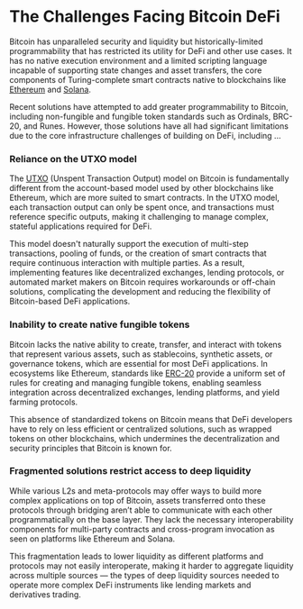 # The Challenges Facing Bitcoin DeFi

Bitcoin has unparalleled security and liquidity but historically-limited programmability that has restricted its utility for DeFi and other use cases. It has no native execution environment and a limited scripting language incapable of supporting state changes and asset transfers, the core components of Turing-complete smart contracts native to blockchains like [Ethereum] and [Solana].

Recent solutions have attempted to add greater programmability to Bitcoin, including non-fungible and fungible token standards such as Ordinals, BRC-20, and Runes. However, those solutions have all had significant limitations due to the core infrastructure challenges of building on DeFi, including …
​
### Reliance on the UTXO model

The [UTXO] (Unspent Transaction Output) model on Bitcoin is fundamentally different from the account-based model used by other blockchains like Ethereum, which are more suited to smart contracts. In the UTXO model, each transaction output can only be spent once, and transactions must reference specific outputs, making it challenging to manage complex, stateful applications required for DeFi.

This model doesn't naturally support the execution of multi-step transactions, pooling of funds, or the creation of smart contracts that require continuous interaction with multiple parties. As a result, implementing features like decentralized exchanges, lending protocols, or automated market makers on Bitcoin requires workarounds or off-chain solutions, complicating the development and reducing the flexibility of Bitcoin-based DeFi applications.
​
### Inability to create native fungible tokens

Bitcoin lacks the native ability to create, transfer, and interact with tokens that represent various assets, such as stablecoins, synthetic assets, or governance tokens, which are essential for most DeFi applications. In ecosystems like Ethereum, standards like [ERC-20] provide a uniform set of rules for creating and managing fungible tokens, enabling seamless integration across decentralized exchanges, lending platforms, and yield farming protocols.

This absence of standardized tokens on Bitcoin means that DeFi developers have to rely on less efficient or centralized solutions, such as wrapped tokens on other blockchains, which undermines the decentralization and security principles that Bitcoin is known for.
​
### Fragmented solutions restrict access to deep liquidity

While various L2s and meta-protocols may offer ways to build more complex applications on top of Bitcoin, assets transferred onto these protocols through bridging aren’t able to communicate with each other programmatically on the base layer. They lack the necessary interoperability components for multi-party contracts and cross-program invocation as seen on platforms like Ethereum and Solana.

This fragmentation leads to lower liquidity as different platforms and protocols may not easily interoperate, making it harder to aggregate liquidity across multiple sources — the types of deep liquidity sources needed to operate more complex DeFi instruments like lending markets and derivatives trading.

[Ethereum]: https://ethereum.org/
[Solana]: https://solana.com/
[UTXO]: https://learnmeabitcoin.com/technical/transaction/utxo/
[ERC-20]: https://github.com/ethereum/ercs/blob/master/ERCS/erc-20.md
